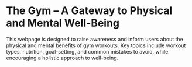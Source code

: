 # The Gym – A Gateway to Physical and Mental Well-Being

This webpage is designed to raise awareness and inform users about the physical and mental benefits of gym workouts. Key topics include workout types, nutrition, goal-setting, and common mistakes to avoid, while encouraging a holistic approach to well-being.

